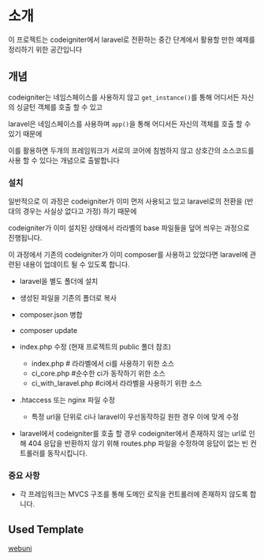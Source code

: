 # 소개

이 프로젝트는 codeigniter에서 laravel로 전환하는 중간 단계에서 활용할 만한 예제를 정리하기 위한 공간입니다

## 개념

codeigniter는 네임스페이스를 사용하지 않고 `get_instance()`를 통해 어디서든 자신의 싱글턴 객체를 호출 할 수 있고

laravel은 네임스페이스를 사용하며 `app()`을 통해 어디서든 자신의 객체를 호출 할 수 있기 때문에

이를 활용하면 두개의 프레임워크가 서로의 코어에 침범하지 않고 상호간의 소스코드를 사용 할 수 있다는 개념으로 출발합니다 

### 설치

일반적으로 이 과정은 codeigniter가 이미 먼저 사용되고 있고 laravel로의 전환을 (반대의 경우는 사실상 없다고 가정) 하기 때문에 

codeigniter가 이미 설치된 상태에서 라라벨의 base 파일들을 덮어 씌우는 과정으로 진행됩니다. 

이 과정에서 기존의 codeigniter가 이미 composer를 사용하고 있었다면 laravel에 관련된 내용이 업데이트 될 수 있도록 합니다.

- laravel을 별도 폴더에 설치
- 생성된 파일을 기존의 폴더로 복사
- composer.json 병합
- composer update
- index.php 수정 (현재 프로젝트의 public 폴더 참조)
  - index.php # 라라벨에서 ci를 사용하기 위한 소스
  - ci_core.php #순수한 ci가 동작하기 위한 소스
  - ci_with_laravel.php #ci에서 라라벨을 사용하기 위한 소스
- .htaccess 또는 nginx 파일 수정
  - 특정 url을 단위로 ci나 laravel이 우선동작하길 원한 경우 이에 맞게 수정

- laravel에서 codeigniter를 호출 할 경우 codeigniter에서 존재하지 않는 url로 인해 404 응답을 반환하지 않기 위해 routes.php 파일을 수정하여 응답이 없는 빈 컨트롤러를 동작시킵니다.

### 중요 사항

- 각 프레임워크는 MVCS 구조를 통해 도메인 로직을 컨트롤러에 존재하지 않도록 합니다.

## Used Template

[webuni](https://colorlib.com/wp/template/webuni/)
